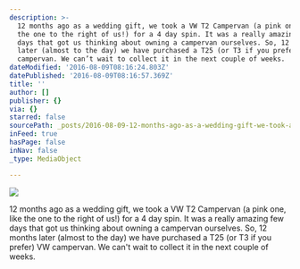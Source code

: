 ```yaml
---
description: >-
  12 months ago as a wedding gift, we took a VW T2 Campervan (a pink one, like
  the one to the right of us!) for a 4 day spin. It was a really amazing few
  days that got us thinking about owning a campervan ourselves. So, 12 months
  later (almost to the day) we have purchased a T25 (or T3 if you prefer) VW
  campervan. We can’t wait to collect it in the next couple of weeks.
dateModified: '2016-08-09T08:16:24.803Z'
datePublished: '2016-08-09T08:16:57.369Z'
title: ''
author: []
publisher: {}
via: {}
starred: false
sourcePath: _posts/2016-08-09-12-months-ago-as-a-wedding-gift-we-took-a-vw-t2-campervan.md
inFeed: true
hasPage: false
inNav: false
_type: MediaObject

---
```

![](https://the-grid-user-content.s3-us-west-2.amazonaws.com/7c15c1eb-ba6d-4aa0-ac9c-2cc246ef4f7a.jpg)

12 months ago as a wedding gift, we took a VW T2 Campervan (a pink one, like the one to the right of us!) for a 4 day spin. It was a really amazing few days that got us thinking about owning a campervan ourselves. So, 12 months later (almost to the day) we have purchased a T25 (or T3 if you prefer) VW campervan. We can't wait to collect it in the next couple of weeks.